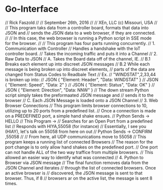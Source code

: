 # Go-Interface

// Rick Faszold
//
// September 26th, 2016
//
// XEn, LLC (c)   Missouri, USA
//
// This program taks data from a controller board, formats that data into JSON and
// sends the JSON data to a web browser, if they are connected.
//
// In this case, the web browser is running a Python script in SSE mode for the browser.
//
// This program has four parts running concurrently.
// 1. Communication with Controller
//    Handles a handshake with the IoT controller board.
//    Takes the incoming traffic and puts it into a Channel
// 2. Raw Data to JSON
//    A. Takes the Board data off of the channel,  IE.
//    B.1 Breaks each element up into discreet JSON messages
//    B.2 While each message is being broken up into discreet elements,
//        parts of the data are changed from Status Codes to Readbale Text
//       Ex.
//         "WINDSTAT",2,33,44  is broken up into:
//             JSON { "Element: Header", "Data: WINDSTAT"	}
//             JSON { "Element: Speed", "Data: 2"			}
//             JSON { "Element: Status", "Data: OK"			}
//             JSON { "Element: Direction", "Data: NNW"		}
//          The down stream Python script simply takes the preformaated JSON message and
//          sends it to the browser
//    C. Each JSON Message is loaded onto a JSON Channel
// 3. Web Browser Connections
//    This program limits browser connections to 10, utilizing up to 20 ports from a predefined list.
//    Once a connection is made on a PREDEFINED port, a simple hand shake ensues.
//    Python Sends -> HELLO
//    This Program ->
//        Searches for an Open Port from a predefined list
//        Responds with HIYA,55058 (for instance)
//           Essentially, I see you (HIAY), let's talk on 55058 from here on out
//    Python Sends -> CONFIRM ,55058
//
//    From here, all UDP communications move to 55058
//    This program keeps a running list of connected Browsers
//    The reason for the port change is to only allow hand shakes on the predefined port.
//        One port can not handle ALL of the two way traffice from multiple browsers.
//        This allowed an easier way to identify what was connected
// 4. Python to Browser via JSON message
//    The final function removes data from the JSON Channel and iterates
//    through the list of connected browsers.  Once an active browser is
//    discovered, the JSON message is sent to that browser.  Thus, if 8
//    browsers ar on the active list, the message is sent 8 times.
